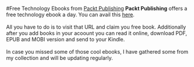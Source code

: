 #Free Technology Ebooks from <a href="https://www.packtpub.com/">Packt Publishing</a>
<b>Packt Publishing</b> offers a free technology ebook a day. You can avail this <a href="https://www.packtpub.com/packt/offers/free-learning">here</a>.
<br>
<br>
All you have to do is to visit that URL and claim you free book. Additionally after you add books in your acoount you can read it online, download PDF, EPUB and MOBI version and send to your Kindle.
<br>
<br>
In case you missed some of those cool ebooks, I have gathered some from my collection and will be updating regularly. 
